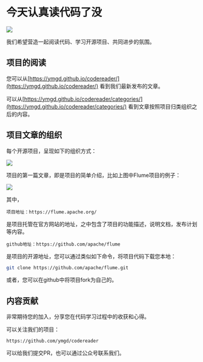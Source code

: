 # 今天认真读代码了没

![][1]

我们希望营造一起阅读代码、学习开源项目、共同进步的氛围。

## 项目的阅读

您可以从[https://ymgd.github.io/codereader/](https://ymgd.github.io/codereader/) 看到我们最新发布的文章。

可以从[https://ymgd.github.io/codereader/categories/](https://ymgd.github.io/codereader/categories/) 看到文章按照项目归类组织之后的内容。

## 项目文章的组织

每个开源项目，呈现如下的组织方式：

![][2]

项目的第一篇文章，即是项目的简单介绍，比如上图中Flume项目的例子：

![][3]

其中，

```
项目地址：https://flume.apache.org/
```

是项目托管在官方网站的地址，之中包含了项目的功能描述，说明文档，发布计划等内容。

```
github地址：https://github.com/apache/flume
```

是项目的开源地址，您可以通过类似如下命令，将项目代码下载您本地：

```bash
git clone https://github.com/apache/flume.git
```

或者，您可以在github中将项目fork为自己的。

## 内容贡献

非常期待您的加入，分享您在代码学习过程中的收获和心得。

可以关注我们的项目：

```
https://github.com/ymgd/codereader
```

可以给我们提交PR，也可以通过公众号联系我们。

[1]: pub.jpg
[2]: projectexample.jpg
[3]: readmeexample.jpg
